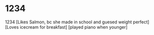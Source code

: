 # 1234
1234
[Likes Salmon, bc she made in school and guesed weight perfect]
[Loves icecream for breakfast]
[played piano when younger]
